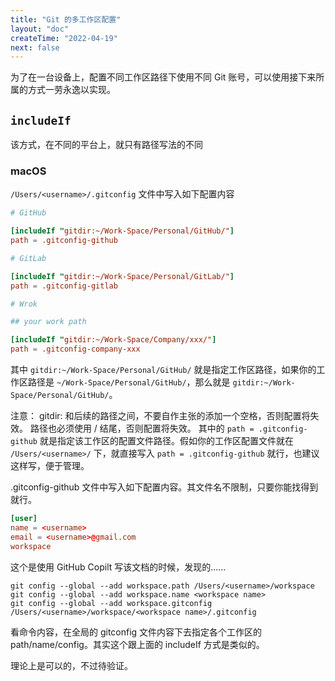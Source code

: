 ```yaml
---
title: "Git 的多工作区配置"
layout: "doc"
createTime: "2022-04-19"
next: false
---
```


为了在一台设备上，配置不同工作区路径下使用不同 Git 账号，可以使用接下来所属的方式一劳永逸以实现。

## `includeIf`

该方式，在不同的平台上，就只有路径写法的不同

### macOS

`/Users/<username>/.gitconfig` 文件中写入如下配置内容

```conf
# GitHub

[includeIf "gitdir:~/Work-Space/Personal/GitHub/"]
path = .gitconfig-github

# GitLab

[includeIf "gitdir:~/Work-Space/Personal/GitLab/"]
path = .gitconfig-gitlab

# Wrok

## your work path

[includeIf "gitdir:~/Work-Space/Company/xxx/"]
path = .gitconfig-company-xxx

```

其中 `gitdir:~/Work-Space/Personal/GitHub/` 就是指定工作区路径，如果你的工作区路径是 `~/Work-Space/Personal/GitHub/`，那么就是 `gitdir:~/Work-Space/Personal/GitHub/`。

注意：
gitdir: 和后续的路径之间，不要自作主张的添加一个空格，否则配置将失效。
路径也必须使用 / 结尾，否则配置将失效。
其中的 `path = .gitconfig-github` 就是指定该工作区的配置文件路径。假如你的工作区配置文件就在 `/Users/<username>/` 下，就直接写入 `path = .gitconfig-github` 就行，也建议这样写，便于管理。

.gitconfig-github 文件中写入如下配置内容。其文件名不限制，只要你能找得到就行。

```conf
[user]
name = <username>
email = <username>@gmail.com
workspace
```

这个是使用 GitHub Copilt 写该文档的时候，发现的……

```shell
git config --global --add workspace.path /Users/<username>/workspace
git config --global --add workspace.name <workspace name>
git config --global --add workspace.gitconfig /Users/<username>/workspace/<workspace name>/.gitconfig
```

看命令内容，在全局的 gitconfig 文件内容下去指定各个工作区的 path/name/config。其实这个跟上面的 includeIf 方式是类似的。

理论上是可以的，不过待验证。
